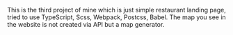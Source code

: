 This is the third project of mine which is just
simple restaurant landing page, tried to use TypeScript, Scss,
Webpack, Postcss, Babel.
The map you see in the website is not created via API but
a map generator.
